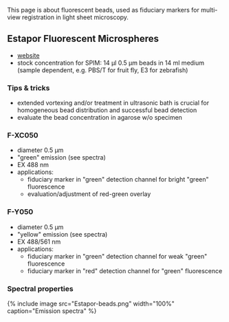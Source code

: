 ---
---
This page is about fluorescent beads, used as fiduciary markers for multi-view registration in light sheet microscopy.

## Estapor Fluorescent Microspheres

  - [website](https://www.estapor.com/estapor/en/fluorescent_microspheres/fluorescent_microspheres/19.html)
  - stock concentration for SPIM: 14 µl 0.5 µm beads in 14 ml medium (sample dependent, e.g. PBS/T for fruit fly, E3 for zebrafish)

### Tips & tricks

  - extended vortexing and/or treatment in ultrasonic bath is crucial for homogeneous bead distribution and successful bead detection
  - evaluate the bead concentration in agarose w/o specimen

### F-XC050

  - diameter 0.5 µm
  - "green" emission (see spectra)
  - EX 488 nm
  - applications:
      - fiduciary marker in "green" detection channel for bright "green" fluorescence
      - evaluation/adjustment of red-green overlay

### F-Y050

  - diameter 0.5 µm
  - "yellow" emission (see spectra)
  - EX 488/561 nm
  - applications:
      - fiduciary marker in "green" detection channel for weak "green" fluorescence
      - fiduciary marker in "red" detection channel for "green" fluorescence

### Spectral properties

{% include image src="Estapor-beads.png" width="100%" caption="Emission spectra" %}
